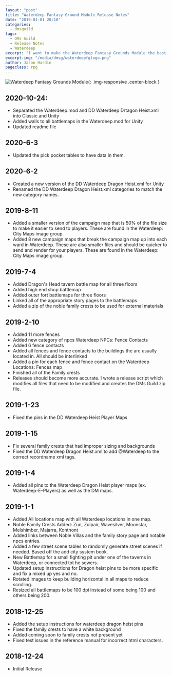 ```yaml
---
layout: "post"
title: "Waterdeep Fantasy Ground Module Release Notes"
date: "2019-01-01 20:10"
categories:
  - dmsguild
tags:
  - DMs Guild
  - Release Notes
  - Waterdeep
excerpt: "I want to make the Waterdeep Fantasy Grounds Module the best module for Waterdeep and a serious time saver for DMs. I am working towards publishing updates to the Module every two weeks. Over the next two weeks I will be focusing on noble family crests, villa descriptions and battlemaps."
excerpt-img: "/media/dmsg/waterdeepfglogo.png"
author: Jason Hardin
pageclass: rpg
---
```

![Waterdeep Fantasy Grounds Module]({{site.url}}/media/dmsg/waterdeepfglogo.png){: .img-responsive  .center-block }
## 2020-10-24:
* Separated the Waterdeep.mod and DD Waterdeep Drtagon Heist.xml into Classic and Unity
* Added walls to all battlemaps in the Waterdeep.mod for Unity
* Updated readme file

## 2020-6-3
* Updated the pick pocket tables to have data in them.

## 2020-6-2
* Created a new version of the DD Waterdeep Dragon Heist.xml for Unity
* Renamed the DD Waterdeep Dragon Heist.xml categories to match the new category names.

## 2019-8-11
* Added a smaller version of the campaign map that is 50% of the file size to make it easier to send to players. These are found in the Waterdeep: City Maps image group.
* Added 8 new campaign maps that break the campaign map up into each ward in Waterdeep. These are also smaller files and should be quicker to send and render for your players. These are found in the Waterdeep: City Maps image group.

## 2019-7-4
* Added Dragon's Head tavern battle map for all three floors
* Added high end shop battlemap
* Added outer fort battlemaps for three floors
* Linked all of the appropriate story pages to the battlemaps
* Added a zip of the noble family crests to be used for external materials

## 2019-2-10
* Added 11 more fences
* Added new category of npcs Waterdeep NPCs: Fence Contacts
* Added 6 fence contacts
* Added all fences and fence contacts to the buildings the are usually located in. All should be interlinked
* Added a pin for each fence and fence contact on the Waterdeep Locations: Fences map
* Finished all of the Family crests
* Releases should become more accurate. I wrote a release script which modifies all files that need to be modified and creates the DMs Guild zip file.

## 2019-1-23
* Fixed the pins in the DD Waterdeep Heist Player Maps

## 2019-1-15
* Fix several family crests that had improper sizing and backgrounds
* Fixed the DD Waterdeep Dragon Heist.xml to add \@Waterdeep to the correct recordname xml tags.

## 2019-1-4
* Added all pins to the Waterdeep Dragon Heist player maps (ex. Waterdeep-E-Players) as well as the DM maps.
## 2019-1-1
* Added All locations map with all Waterdeep locations in one map.
* Noble Family Crests Added: Zun, Zulpair, Wavesilver, Moonstar, Melshimber, Majarra, Konthont
* Added links between Noble Villas and the family story page and notable npcs entries.
* Added a few street scene tables to randomly generate street scenes if needed. Based off the add city system book.
* New Battlemap for a small fighting pit under one of the taverns in Waterdeep, or connected tot he sewers.
* Updated setup instructions for Dragon heist pins to be more specific and fix a mixed up yes and no.
* Rotated images to keep building horizontal in all maps to reduce scrolling.
* Resized all battlemaps to be 100 dpi instead of some being 100 and others being 200.

## 2018-12-25
* Added the setup instructions for waterdeep dragon heist pins
* Fixed the family crests to have a white background
* Added coming soon to family crests not present yet
* Fixed test issues in the reference manual for incorrect html characters.

## 2018-12-24
* Initial Release

